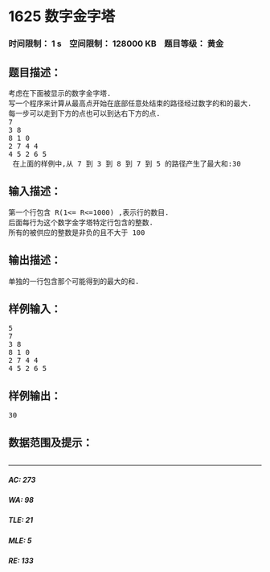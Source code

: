 # 1625 数字金字塔   
### 时间限制： 1 s&nbsp;&nbsp;&nbsp;&nbsp;空间限制： 128000 KB&nbsp;&nbsp;&nbsp;&nbsp;题目等级： 黄金  
## 题目描述：  

<pre>
考虑在下面被显示的数字金字塔.
写一个程序来计算从最高点开始在底部任意处结束的路径经过数字的和的最大.
每一步可以走到下方的点也可以到达右下方的点.
7
3 8
8 1 0
2 7 4 4
4 5 2 6 5
 在上面的样例中,从 7 到 3 到 8 到 7 到 5 的路径产生了最大和:30
</pre>
  
  
## 输入描述：  

<pre>
第一个行包含 R(1<= R<=1000) ,表示行的数目.
后面每行为这个数字金字塔特定行包含的整数.
所有的被供应的整数是非负的且不大于 100
</pre>
  
  
## 输出描述：  

<pre>
单独的一行包含那个可能得到的最大的和.
</pre>
  
  
## 样例输入：  

<pre>
5
7
3 8
8 1 0
2 7 4 4
4 5 2 6 5
</pre>
  
  
## 样例输出：  

<pre>
30
</pre>
  
  
## 数据范围及提示：  

<pre>
</pre>
  
  
***  

##### AC: 273  
##### WA: 98  
##### TLE: 21  
##### MLE: 5  
##### RE: 133  

